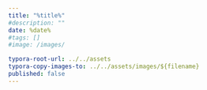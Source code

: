 ```yaml
---
title: "%title%"
#description: ""
date: %date%
#tags: []
#image: /images/

typora-root-url: ../../assets
typora-copy-images-to: ../../assets/images/${filename}
published: false
---
```

